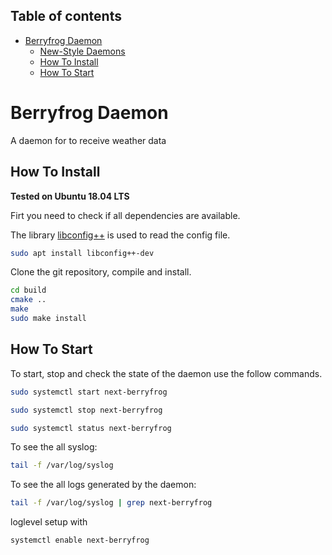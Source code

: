 
## Table of contents

- [Berryfrog Daemon  <a name="introduction"></a>](#berryfrog-daemon)
  - [New-Style Daemons <a name="new_style_daemons"></a>](#new-style-daemons)
  - [How To Install <a name="how_to_install"></a>](#how-to-install)
  - [How To Start <a name="how_to_start"></a>](#how-to-start)

# Berryfrog Daemon <a name="introduction"></a>

A daemon for to receive weather data


## How To Install <a name="how_to_install"></a>

**Tested on Ubuntu 18.04 LTS**

Firt you need to check if all dependencies are available.

The library [libconfig++](https://hyperrealm.github.io/libconfig/) is used to read the config file.
```bash
sudo apt install libconfig++-dev
```

Clone the git repository, compile and install.

```bash
cd build
cmake ..
make
sudo make install
```

## How To Start <a name="how_to_start"></a>

To start, stop and check the state of the daemon use the follow commands.

```bash
sudo systemctl start next-berryfrog

sudo systemctl stop next-berryfrog

sudo systemctl status next-berryfrog
```
To see the all syslog:

```bash
tail -f /var/log/syslog
```
To see the all logs generated by the daemon:

```bash
tail -f /var/log/syslog | grep next-berryfrog
```

loglevel setup with
```bash
systemctl enable next-berryfrog
```
